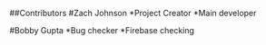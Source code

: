 ##Contributors
#Zach Johnson
*Project Creator
*Main developer

#Bobby Gupta
*Bug checker
*Firebase checking
